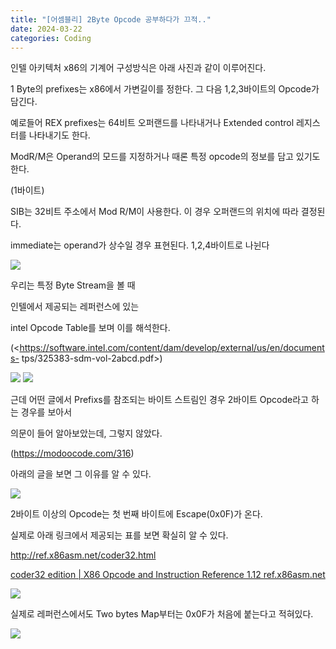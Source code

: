```yaml
---
title: "[어셈블리] 2Byte Opcode 공부하다가 끄적.."
date: 2024-03-22
categories: Coding
---
```


인텔 아키텍처 x86의 기계어 구성방식은 아래 사진과 같이 이루어진다.

1 Byte의 prefixes는 x86에서 가변길이를 정한다. 그 다음 1,2,3바이트의 Opcode가 담긴다.

예로들어 REX prefixes는 64비트 오퍼랜드를 나타내거나 Extended control 레지스터를 나타내기도 한다.

ModR/M은 Operand의 모드를 지정하거나 때론 특정 opcode의 정보를 담고 있기도 한다.

(1바이트)

SIB는 32비트 주소에서 Mod R/M이 사용한다. 이 경우 오퍼랜드의 위치에 따라 결정된다.

immediate는 operand가 상수일 경우 표현된다. 1,2,4바이트로 나뉜다

![](https://blog.kakaocdn.net/dn/ca16jy/btsF18b8HKs/A9AKRnhPKtEEWcgb9oO5e1/img.png)

우리는 특정 Byte Stream을 볼 때

인텔에서 제공되는 레퍼런스에 있는

intel Opcode Table를 보며 이를 해석한다.

(<https://software.intel.com/content/dam/develop/external/us/en/documents-
tps/325383-sdm-vol-2abcd.pdf>)

![](https://blog.kakaocdn.net/dn/b5uR0B/btsFZVMdBxX/NCEY1t5wUTAZn7s1k9mdEK/img.png)
![](https://blog.kakaocdn.net/dn/bqriHT/btsF14HyD6H/8pIJUbuBhKELrLh49D7Tn0/img.png)

근데 어떤 글에서 Prefixs를 참조되는 바이트 스트림인 경우 2바이트 Opcode라고 하는 경우를 보아서

의문이 들어 알아보았는데, 그렇지 않았다.

(<https://modoocode.com/316>)

아래의 글을 보면 그 이유를 알 수 있다.

![](https://blog.kakaocdn.net/dn/3rPxi/btsF3fn7RRa/kQ2EdR4I1fCvzLkK68fYyK/img.png)

2바이트 이상의 Opcode는 첫 번째 바이트에 Escape(0x0F)가 온다.

실제로 아래 링크에서 제공되는 표를 보면 확실히 알 수 있다.

<http://ref.x86asm.net/coder32.html>

[ coder32 edition | X86 Opcode and Instruction Reference 1.12 ref.x86asm.net ](http://ref.x86asm.net/coder32.html)

![](https://blog.kakaocdn.net/dn/cu6572/btsF1MmVAP3/KiTbSk6gbJApKDsFJgdj8K/img.png)

실제로 레퍼런스에서도 Two bytes Map부터는 0x0F가 처음에 붙는다고 적혀있다.

![](https://blog.kakaocdn.net/dn/btiedz/btsF0G17mRZ/llSzbjzHoZMTeqe1EI2qz1/img.png)

